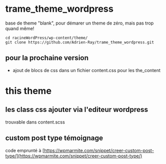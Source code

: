 # trame_theme_wordpress

base de theme "blank", pour démarer un theme de zéro, mais pas trop quand même!

```
cd racineWordPress/wp-content/theme/
git clone https://github.com/Adrien-Ray/trame_theme_wordpress.git
```
## pour la prochaine version
 - ajout de blocs de css dans un fichier content.css pour les the_content

# this theme

## les class css ajouter via l'editeur wordpress

trouvable dans content.scss

## custom post type témoignage

code emprunté à [https://wpmarmite.com/snippet/creer-custom-post-type/](https://wpmarmite.com/snippet/creer-custom-post-type/)
